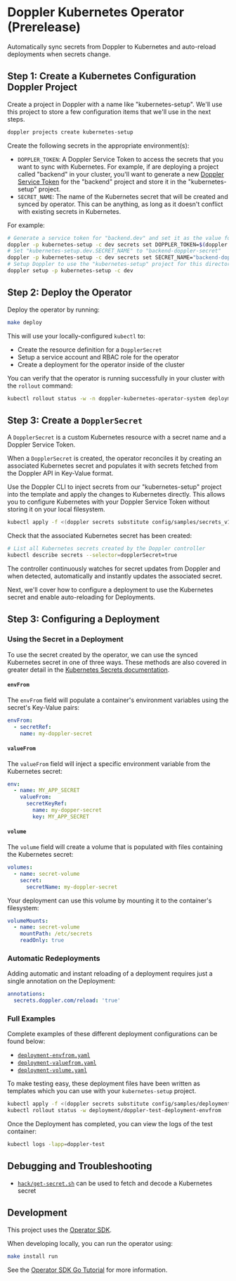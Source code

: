 # Doppler Kubernetes Operator (Prerelease)

Automatically sync secrets from Doppler to Kubernetes and auto-reload deployments when secrets change.

## Step 1: Create a Kubernetes Configuration Doppler Project

Create a project in Doppler with a name like "kubernetes-setup". We'll use this project to store a few configuration items that we'll use in the next steps.

```bash
doppler projects create kubernetes-setup
```

Create the following secrets in the appropriate environment(s):

- `DOPPLER_TOKEN`: A Doppler Service Token to access the secrets that you want to sync with Kubernetes. For example, if are deploying a project called "backend" in your cluster, you'll want to generate a new [Doppler Service Token](https://docs.doppler.com/docs/enclave-service-tokens) for the "backend" project and store it in the "kubernetes-setup" project.
- `SECRET_NAME`: The name of the Kubernetes secret that will be created and synced by operator. This can be anything, as long as it doesn't conflict with existing secrets in Kubernetes.

For example:

```bash
# Generate a service token for "backend.dev" and set it as the value for "kubernetes-setup.dev.DOPPLER_TOKEN"
doppler -p kubernetes-setup -c dev secrets set DOPPLER_TOKEN=$(doppler -p backend -c dev configs tokens create kubernetes-setup --plain)
# Set "kubernetes-setup.dev.SECRET_NAME" to "backend-doppler-secret"
doppler -p kubernetes-setup -c dev secrets set SECRET_NAME="backend-doppler-secret"
# Setup Doppler to use the "kubernetes-setup" project for this directory
doppler setup -p kubernetes-setup -c dev
```

## Step 2: Deploy the Operator

Deploy the operator by running:

```bash
make deploy
```

This will use your locally-configured `kubectl` to:

- Create the resource definition for a `DopplerSecret`
- Setup a service account and RBAC role for the operator
- Create a deployment for the operator inside of the cluster

You can verify that the operator is running successfully in your cluster with the `rollout` command:

```bash
kubectl rollout status -w -n doppler-kubernetes-operator-system deployment/doppler-kubernetes-operator-controller-manager
```

## Step 3: Create a `DopplerSecret`

A `DopplerSecret` is a custom Kubernetes resource with a secret name and a Doppler Service Token.

When a `DopplerSecret` is created, the operator reconciles it by creating an associated Kubernetes secret and populates it with secrets fetched from the Doppler API in Key-Value format.

Use the Doppler CLI to inject secrets from our "kubernetes-setup" project into the template and apply the changes to Kubernetes directly. This allows you to configure Kubernetes with your Doppler Service Token without storing it on your local filesystem.

```bash
kubectl apply -f <(doppler secrets substitute config/samples/secrets_v1alpha1_dopplersecret.yaml)
```

Check that the associated Kubernetes secret has been created:

```sh
# List all Kubernetes secrets created by the Doppler controller
kubectl describe secrets --selector=dopplerSecret=true
```

The controller continuously watches for secret updates from Doppler and when detected, automatically and instantly updates the associated secret.

Next, we'll cover how to configure a deployment to use the Kubernetes secret and enable auto-reloading for Deployments.

## Step 3: Configuring a Deployment

### Using the Secret in a Deployment

To use the secret created by the operator, we can use the synced Kubernetes secret in one of three ways. These methods are also covered in greater detail in the [Kubernetes Secrets documentation](https://kubernetes.io/docs/concepts/configuration/secret/).

#### `envFrom`

The `envFrom` field will populate a container's environment variables using the secret's Key-Value pairs:

```yaml
envFrom:
  - secretRef:
    name: my-doppler-secret
```

#### `valueFrom`

The `valueFrom` field will inject a specific environment variable from the Kubernetes secret:

```yaml
env:
  - name: MY_APP_SECRET
    valueFrom:
      secretKeyRef:
        name: my-dopper-secret
        key: MY_APP_SECRET
```

#### `volume`

The `volume` field will create a volume that is populated with files containing the Kubernetes secret:

```yaml
volumes:
  - name: secret-volume
    secret:
      secretName: my-doppler-secret
```

Your deployment can use this volume by mounting it to the container's filesystem:

```yaml
volumeMounts:
  - name: secret-volume
    mountPath: /etc/secrets
    readOnly: true
```

### Automatic Redeployments

Adding automatic and instant reloading of a deployment requires just a single annotation on the Deployment:

```yaml
annotations:
  secrets.doppler.com/reload: 'true'
```

### Full Examples

Complete examples of these different deployment configurations can be found below:

- [`deployment-envfrom.yaml`](config/samples/deployment-envfrom.yaml)
- [`deployment-valuefrom.yaml`](config/samples/deployment-valuefrom.yaml)
- [`deployment-volume.yaml`](config/samples/deployment-volume.yaml)


To make testing easy, these deployment files have been written as templates which you can use with your `kubernetes-setup` project.

```sh
kubectl apply -f <(doppler secrets substitute config/samples/deployment-fromenv.yaml)
kubectl rollout status -w deployment/doppler-test-deployment-envfrom
```

Once the Deployment has completed, you can view the logs of the test container:

```sh
kubectl logs -lapp=doppler-test
```

## Debugging and Troubleshooting

- [`hack/get-secret.sh`](hack/get-secret.sh) can be used to fetch and decode a Kubernetes secret

## Development

This project uses the [Operator SDK](https://sdk.operatorframework.io).

When developing locally, you can run the operator using:

```bash
make install run
```

See the [Operator SDK Go Tutorial](https://sdk.operatorframework.io/docs/building-operators/golang/tutorial/#run-the-operator) for more information.
